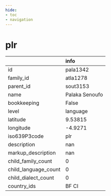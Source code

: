 ```yaml
---
hide:
- toc
- navigation
---
```

# plr
|                      | info           |
|:---------------------|:---------------|
| id                   | pala1342       |
| family_id            | atla1278       |
| parent_id            | sout3153       |
| name                 | Palaka Senoufo |
| bookkeeping          | False          |
| level                | language       |
| latitude             | 9.53815        |
| longitude            | -4.9271        |
| iso639P3code         | plr            |
| description          | nan            |
| markup_description   | nan            |
| child_family_count   | 0              |
| child_language_count | 0              |
| child_dialect_count  | 0              |
| country_ids          | BF CI          |